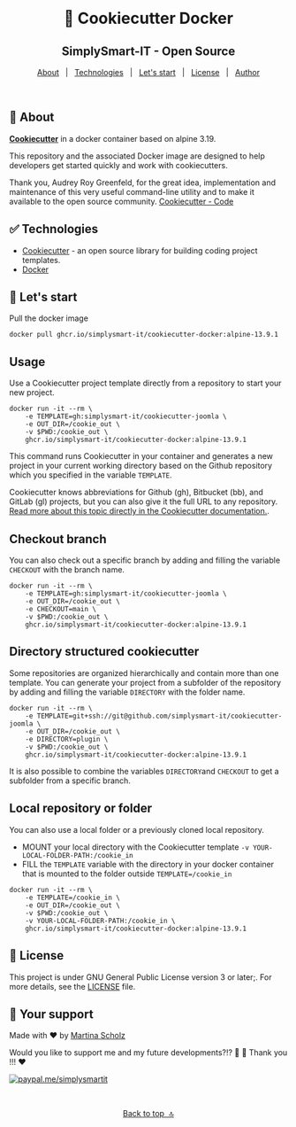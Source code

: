 <div align="center" id="top"> 

  &#xa0;
  
</div>

<h1 align="center">🚀  Cookiecutter Docker</h1><h2 align="center">SimplySmart-IT - Open Source</h2>

<p align="center">
  <a href="#sparkles-about">About</a> &#xa0; | &#xa0; 
  <a href="#white_check_mark-technologies">Technologies</a> &#xa0; | &#xa0;
  <a href="#rocket-starting">Let's start</a> &#xa0; | &#xa0;
  <a href="#memo-license">License</a> &#xa0; | &#xa0;
  <a href="#tada-your-support">Author</a>
</p>

&#xa0;

## :bookmark_tabs: About ##

**[Cookiecutter](https://www.cookiecutter.io/)** in a docker container based on alpine 3.19.

This repository and the associated Docker image are designed to help developers get started quickly and work with cookiecutters.

Thank you, Audrey Roy Greenfeld, for the great idea, implementation and maintenance of this very useful command-line utility and to make it available to the open source community. [Cookiecutter - Code](https://github.com/cookiecutter/cookiecutter)

## ✅ Technologies ##

- [Cookiecutter](https://www.cookiecutter.io/) - an open source library for building coding project templates.
- [Docker](https://www.docker.com/)

## 🚀 Let's start ##

Pull the docker image

```
docker pull ghcr.io/simplysmart-it/cookiecutter-docker:alpine-13.9.1
```
## Usage

Use a Cookiecutter project template directly from a repository to start your new project.

```
docker run -it --rm \
	-e TEMPLATE=gh:simplysmart-it/cookiecutter-joomla \
	-e OUT_DIR=/cookie_out \
	-v $PWD:/cookie_out \
	ghcr.io/simplysmart-it/cookiecutter-docker:alpine-13.9.1
```

This command runs Cookiecutter in your container and generates a new project in your current working directory based on the Github repository which you specified in the variable `TEMPLATE`.

Cookiecutter knows abbreviations for Github (gh), Bitbucket (bb), and GitLab (gl) projects, but you can also give it the full URL to any repository. [Read more about this topic directly in the Cookiecutter documentation.](https://cookiecutter.readthedocs.io/en/stable/usage.html).

## Checkout branch

You can also check out a specific branch by adding and filling the variable `CHECKOUT` with the branch name.

```
docker run -it --rm \
	-e TEMPLATE=gh:simplysmart-it/cookiecutter-joomla \
	-e OUT_DIR=/cookie_out \
	-e CHECKOUT=main \
	-v $PWD:/cookie_out \
	ghcr.io/simplysmart-it/cookiecutter-docker:alpine-13.9.1
```

## Directory structured cookiecutter

Some repositories are organized hierarchically and contain more than one template. You can generate your project from a subfolder of the repository by adding and filling the variable `DIRECTORY` with the folder name.

```
docker run -it --rm \
	-e TEMPLATE=git+ssh://git@github.com/simplysmart-it/cookiecutter-joomla \
	-e OUT_DIR=/cookie_out \
	-e DIRECTORY=plugin \
	-v $PWD:/cookie_out \
	ghcr.io/simplysmart-it/cookiecutter-docker:alpine-13.9.1
```
It is also possible to combine the variables `DIRECTORY`and `CHECKOUT` to get a subfolder from a specific branch.

## Local repository or folder

You can also use a local folder or a previously cloned local repository. 
- MOUNT your local directory with the Cookiecutter template `-v YOUR-LOCAL-FOLDER-PATH:/cookie_in`
- FILL the `TEMPLATE` variable with the directory in your docker container that is mounted to the folder outside `TEMPLATE=/cookie_in`
```
docker run -it --rm \
	-e TEMPLATE=/cookie_in \
	-e OUT_DIR=/cookie_out \
	-v $PWD:/cookie_out \
	-v YOUR-LOCAL-FOLDER-PATH:/cookie_in \
	ghcr.io/simplysmart-it/cookiecutter-docker:alpine-13.9.1
```

## :memo: License ##

This project is under GNU General Public License version 3 or later;. For more details, see the [LICENSE](LICENSE.md) file.


## :tada: Your support ##

Made with :heart: by <a href="https://github.com/SimplySmart-IT" target="_blank">Martina Scholz</a>

Would you like to support me and my future developments?!? 🎉 🚀 Thank you !!! ❤️

[<img alt="paypal.me/simplysmartit" src="https://img.shields.io/static/v1?label=PayPal.me/SimplySmartIT&message=PayPal.me&color=1040c1&style=for-the-badge&logo=paypal"/>](https://paypal.me/simplysmartit?country.x=DE&locale.x=de_DE)

&#xa0;


<div style="text-align: center"><a href="#top">Back to top&nbsp;&nbsp;🔝</a></div>